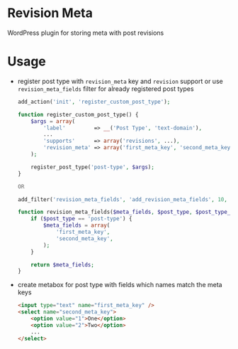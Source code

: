 # Revision Meta
WordPress plugin for storing meta with post revisions

# Usage
- register post type with `revision_meta` key and `revision` support or use `revision_meta_fields` filter for already registered post types

	```php
	add_action('init', 'register_custom_post_type');

	function register_custom_post_type() {
		$args = array(
			'label'         => __('Post Type', 'text-domain'),
			...
			'supports'      => array('revisions', ...),
			'revision_meta' => array('first_meta_key', 'second_meta_key', ...),
		);

		register_post_type('post-type', $args);
	}

	OR

	add_filter('revision_meta_fields', 'add_revision_meta_fields', 10, 3);

	function revision_meta_fields($meta_fields, $post_type, $post_type_object) {
		if ($post_type == 'post-type') {
			$meta_fields = array(
				'first_meta_key',
				'second_meta_key',
			);
		}

		return $meta_fields;
	}
	```
- create metabox for post type with fields which names match the meta keys

	```html
	<input type="text" name="first_meta_key" />
	<select name="second_meta_key">
		<option value="1">One</option>
		<option value="2">Two</option>
		...
	</select>
	```